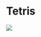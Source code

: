Tetris
======

[![](http://farm6.staticflickr.com/5196/7095265547_bf35911572.jpg)](http://farm6.staticflickr.com/5196/7095265547_bf35911572.jpg)



